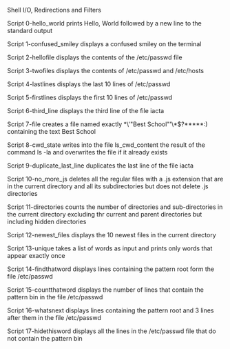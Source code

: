 Shell I/O, Redirections and Filters 

Script 0-hello_world prints Hello, World followed by a new line to the standard output

Script 1-confused_smiley displays a confused smiley on the terminal

Script 2-hellofile displays the contents of the /etc/passwd file

Script 3-twofiles displays the contents of /etc/passwd and /etc/hosts

Script 4-lastlines displays the last 10 lines of /etc/passwd

Script 5-firstlines displays the first 10 lines of /etc/passwd

Script 6-third_line displays the third line of the file iacta

Script 7-file creates a file named exactly \*\\'"Best School"\'\\*$\?\*\*\*\*\*:) containing the text Best School

Script 8-cwd_state writes into the file ls_cwd_content the result of the command ls -la and overwrites the file if it already exists

Script 9-duplicate_last_line duplicates the last line of the file iacta

Script 10-no_more_js deletes all the regular files with a .js extension that are in the current directory and all its subdirectories but does not delete .js directories

Script 11-directories counts the number of directories and sub-directories in the current directory excluding thr current and parent directories but including hidden directories

Script 12-newest_files displays the 10 newest files in the current directory

Script 13-unique takes a list of words as input and prints only words that appear exactly once

Script 14-findthatword displays lines containing the pattern root form the file /etc/passwd

Script 15-countthatword displays the number of lines that contain the pattern bin in the file /etc/passwd

Script 16-whatsnext displays lines containing the pattern root and 3 lines after them in the file /etc/passwd

Script 17-hidethisword displays all the lines in the /etc/passwd file that do not contain the pattern bin
